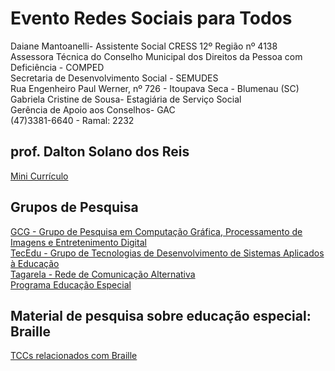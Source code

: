 # Evento Redes Sociais para Todos

Daiane Mantoanelli- Assistente Social CRESS 12º Região nº 4138  
Assessora Técnica do Conselho Municipal dos Direitos da Pessoa com Deficiência - COMPED  
Secretaria de Desenvolvimento Social - SEMUDES  
Rua Engenheiro Paul Werner, nº 726 - Itoupava Seca - Blumenau (SC)  
Gabriela Cristine de Sousa- Estagiária de Serviço Social  
Gerência de Apoio aos Conselhos- GAC  
(47)3381-6640 - Ramal: 2232  

## prof. Dalton Solano dos Reis

[Mini Currículo](https://github.com/dalton-reis/dalton-reis/blob/main/README.md "Mini Currículo")  

## Grupos de Pesquisa

[GCG - Grupo de Pesquisa em Computação Gráfica, Processamento de Imagens e Entretenimento Digital](http://gcg.inf.furb.br/ "GCG")  
[TecEdu - Grupo de Tecnologias de Desenvolvimento de Sistemas Aplicados à Educação](http://tecedu.inf.furb.br/ "TecEdu")  
[Tagarela - Rede de Comunicação Alternativa](http://gcg.inf.furb.br/?page_id=992 "Tagarela")  
[Programa Educação Especial](https://github.com/dalton-reis/programa_EducacaoEspecial "Programa Educação Especial")  

## Material de pesquisa sobre educação especial: Braille

[TCCs relacionados com Braille](Braille.md "TCCs relacionados com Braille")  
